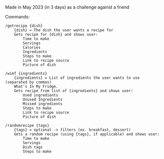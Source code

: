 Made in May 2023 (in 3 days) as a challenge against a friend

Commands:

    /getrecipe {dish}
        {dish} = The dish the user wants a recipe for
        Gets recipe for {dish} and shows user:
            Time to make
            Servings
            Calories
            Ingredients
            Steps to make
            Link to recipe source
            Picture of dish
            
    /wimf {ingredients}
        {ingredients} = List of ingredients the user wants to use (separated by commas)
        What's In My Fridge.
        Gets recipe from list of {ingredients} and shows user:
            Used ingredients
            Unused Ingredients
            Missed ingredients
            Steps to make
            Link to recipe source
            Picture of dish
            
    /randomrecipe {tags}
        {tags} = optional -> filters (ex. breakfast, dessert)
        Gets a random recipe (using {tags}, if applicable) and shows user:
            Time to make
            Servings
            Dish tags
            Steps to make
            
            
